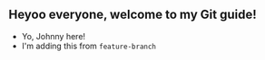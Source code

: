 ## Heyoo everyone, welcome to my Git guide!

- Yo, Johnny here!
- I'm adding this from `feature-branch`
